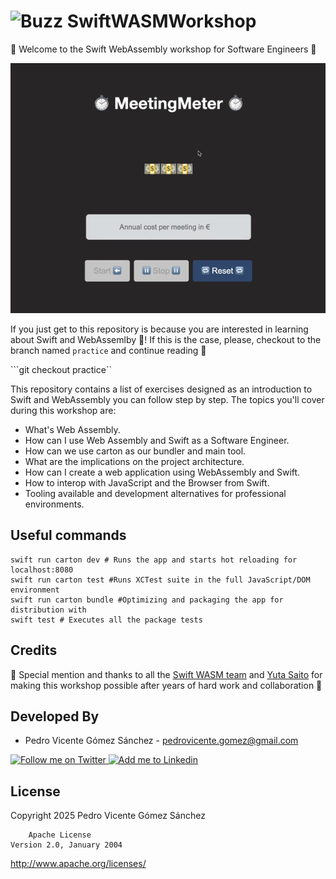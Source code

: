 # <img alt="Buzz" src="https://external-preview.redd.it/OgF6xV-gjiPgLZzaXwnK7W7QTtDjcB3_rhJzT0dm0SM.jpg?auto=webp&s=c71ede2350559dafb18a3baf7afbc09ae1543602" height="80" width="80"/>  SwiftWASMWorkshop

👋 Welcome to the Swift WebAssembly workshop for Software Engineers 👋

![MeetingMeter](./art/meetingMeter.gif)

If you just get to this repository is because you are interested in learning about Swift and WebAssemlby 🥳! If this is the case, please, checkout to the branch named ``practice`` and continue reading 💪

```git checkout practice``

This repository contains a list of exercises designed as an introduction to Swift and WebAssembly you can follow step by step. The topics you'll cover during this workshop are:

* What's Web Assembly.
* How can I use Web Assembly and Swift as a Software Engineer.
* How can we use carton as our bundler and main tool.
* What are the implications on the project architecture.
* How can I create a web application using WebAssembly and Swift.
* How to interop with JavaScript and the Browser from Swift.
* Tooling available and development alternatives for professional environments.

## Useful commands

```
swift run carton dev # Runs the app and starts hot reloading for localhost:8080
swift run carton test #Runs XCTest suite in the full JavaScript/DOM environment
swift run carton bundle #Optimizing and packaging the app for distribution with
swift test # Executes all the package tests
```

## Credits

🙏 Special mention and thanks to all the [Swift WASM team](https://github.com/swiftwasm) and [Yuta Saito](https://github.com/kateinoigakukun) for making this workshop possible after years of hard work and collaboration 🙏

Developed By
------------

* Pedro Vicente Gómez Sánchez - <pedrovicente.gomez@gmail.com>

<a href="https://twitter.com/pedro_g_s">
  <img alt="Follow me on Twitter" src="https://image.freepik.com/iconos-gratis/x-logo_318-40209.jpg" height="60" width="60"/>
</a>
<a href="https://es.linkedin.com/in/pedrovgs">
  <img alt="Add me to Linkedin" src="https://cdn-icons-png.flaticon.com/512/61/61109.png" height="60" width="60"/>
</a>

License
-------

Copyright 2025 Pedro Vicente Gómez Sánchez

        Apache License
    Version 2.0, January 2004
http://www.apache.org/licenses/
